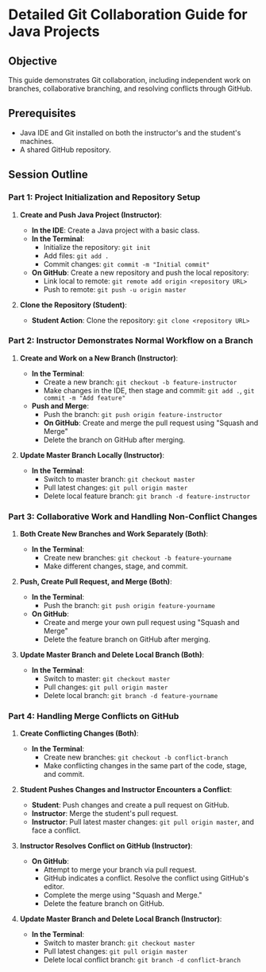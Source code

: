 # Detailed Git Collaboration Guide for Java Projects

## Objective

This guide demonstrates Git collaboration, including independent work on branches, collaborative branching, and resolving conflicts through GitHub.

## Prerequisites

- Java IDE and Git installed on both the instructor's and the student's machines.
- A shared GitHub repository.

## Session Outline

### Part 1: Project Initialization and Repository Setup

1. **Create and Push Java Project (Instructor)**:

   - **In the IDE**: Create a Java project with a basic class.
   - **In the Terminal**:
     - Initialize the repository: `git init`
     - Add files: `git add .`
     - Commit changes: `git commit -m "Initial commit"`
   - **On GitHub**: Create a new repository and push the local repository:
     - Link local to remote: `git remote add origin <repository URL>`
     - Push to remote: `git push -u origin master`

2. **Clone the Repository (Student)**:
   - **Student Action**: Clone the repository: `git clone <repository URL>`

### Part 2: Instructor Demonstrates Normal Workflow on a Branch

1. **Create and Work on a New Branch (Instructor)**:

   - **In the Terminal**:
     - Create a new branch: `git checkout -b feature-instructor`
     - Make changes in the IDE, then stage and commit: `git add .`, `git commit -m "Add feature"`
   - **Push and Merge**:
     - Push the branch: `git push origin feature-instructor`
     - **On GitHub**: Create and merge the pull request using "Squash and Merge"
     - Delete the branch on GitHub after merging.

2. **Update Master Branch Locally (Instructor)**:
   - **In the Terminal**:
     - Switch to master branch: `git checkout master`
     - Pull latest changes: `git pull origin master`
     - Delete local feature branch: `git branch -d feature-instructor`

### Part 3: Collaborative Work and Handling Non-Conflict Changes

1. **Both Create New Branches and Work Separately (Both)**:

   - **In the Terminal**:
     - Create new branches: `git checkout -b feature-yourname`
     - Make different changes, stage, and commit.

2. **Push, Create Pull Request, and Merge (Both)**:

   - **In the Terminal**:
     - Push the branch: `git push origin feature-yourname`
   - **On GitHub**:
     - Create and merge your own pull request using "Squash and Merge"
     - Delete the feature branch on GitHub after merging.

3. **Update Master Branch and Delete Local Branch (Both)**:
   - **In the Terminal**:
     - Switch to master: `git checkout master`
     - Pull changes: `git pull origin master`
     - Delete local branch: `git branch -d feature-yourname`

### Part 4: Handling Merge Conflicts on GitHub

1. **Create Conflicting Changes (Both)**:

   - **In the Terminal**:
     - Create new branches: `git checkout -b conflict-branch`
     - Make conflicting changes in the same part of the code, stage, and commit.

2. **Student Pushes Changes and Instructor Encounters a Conflict**:

   - **Student**: Push changes and create a pull request on GitHub.
   - **Instructor**: Merge the student's pull request.
   - **Instructor**: Pull latest master changes: `git pull origin master`, and face a conflict.

3. **Instructor Resolves Conflict on GitHub (Instructor)**:

   - **On GitHub**:
     - Attempt to merge your branch via pull request.
     - GitHub indicates a conflict. Resolve the conflict using GitHub's editor.
     - Complete the merge using "Squash and Merge."
     - Delete the feature branch on GitHub.

4. **Update Master Branch and Delete Local Branch (Instructor)**:
   - **In the Terminal**:
     - Switch to master branch: `git checkout master`
     - Pull latest changes: `git pull origin master`
     - Delete local conflict branch: `git branch -d conflict-branch`
